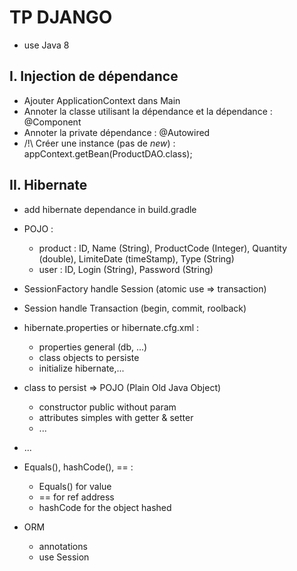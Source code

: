 # TP DJANGO

+ use Java 8

## I. Injection de dépendance
+ Ajouter ApplicationContext dans Main
+ Annoter la classe utilisant la dépendance et la dépendance : @Component
+ Annoter la private dépendance : @Autowired
+ /!\ Créer une instance (pas de *new*) : appContext.getBean(ProductDAO.class);

## II. Hibernate
+ add hibernate dependance in build.gradle
+ POJO :
    + product : ID, Name (String), ProductCode (Integer), Quantity (double), LimiteDate (timeStamp), Type (String)
    + user : ID, Login (String), Password (String)


+ SessionFactory handle Session (atomic use => transaction)
+ Session handle Transaction (begin, commit, roolback)
+ hibernate.properties or hibernate.cfg.xml :
    + properties general (db, ...)
    + class objects to persiste
    + initialize hibernate,...
+ class to persist => POJO (Plain Old Java Object)
    + constructor public without param
    + attributes simples with getter & setter
    + ...
+ ...
+ Equals(), hashCode(), == :
    + Equals() for value
    + == for ref address
    + hashCode for the object hashed
+ ORM
    + annotations
    + use Session